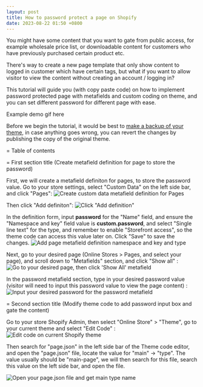 ```yaml
---
layout: post
title: How to password protect a page on Shopify
date: 2023-08-22 01:50 +0800
---
```


You might have some content that you want to gate from public access, for example wholesale price list, or downloadable content for customers who have previously purchased certain product etc.

There's way to create a new page template that only show content to logged in customer which have certain tags, but what if you want to allow visitor to view the content without creating an account / logging in?

This tutorial will guide you (with copy paste code) on how to implement password protected page with metafields and custom coding on theme, and you can set different password for different page with ease.

Example demo gif here

Before we begin the tutorial, it would be best to [make a backup of your theme](https://yagisoftware.com/articles/how-to-backup-your-shopify-theme), in case anything goes wrong, you can revert the changes by publishing the copy of the original theme.


= Table of contents

= First section title (Create metafield definition for page to store the password)

First, we will create a metafield definiton for pages, to store the password value. Go to your store settings, select "Custom Data" on the left side bar, and click "Pages":
![Create custom data metafield definition for Pages](https://img.yagisoftware.com/22-password-protect-page/1custom_data.png)

Then click "Add definiton":
![Click "Add definition"](https://img.yagisoftware.com/22-password-protect-page/2page_definition.png)

In the definition form, input **password** for the "Name" field, and ensure the "Namespace and key" field value is **custom.password**, and select "Single line text" for the type, and remember to enable "Storefront access", so the theme code can access this value later on. Click "Save" to save the changes.
![Add page metafield definition namespace and key and type](https://img.yagisoftware.com/22-password-protect-page/3page_type.png)

Next, go to your desired page (Online Stores > Pages, and select your page), and scroll down to "Metafields" section, and click "Show all" :
![Go to your desired page, then click 'Show All' metafield](https://img.yagisoftware.com/22-password-protect-page/4page_metafield.png)

In the password metafield section, type in your desired password value (visitor will need to input this password value to view the page content) : 
![Input your desired password for the password metafield](https://img.yagisoftware.com/22-password-protect-page/5page_set_password.png)

= Second section title (Modify theme code to add password input box and gate the content)

Go to your store Shopify Admin, then select "Online Store" > "Theme", go to your current theme and select "Edit Code" :
![Edit code on current Shopify theme](https://img.yagisoftware.com/16-only-show-product-certain-customer/3edit_code.png)

Then search for "page.json" in the left side bar of the Theme code editor, and open the "page.json" file, locate the value for "main" -> "type". The value usually should be "main-page", we will then search for this file, search this value on the left side bar, and open the file.

![Open your page.json file and get main type name](https://img.yagisoftware.com/22-password-protect-page/6page_json.png)